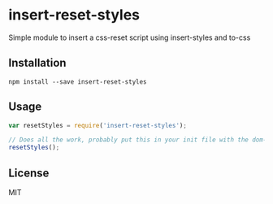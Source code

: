 # insert-reset-styles
Simple module to insert a css-reset script using insert-styles and to-css

## Installation
```
npm install --save insert-reset-styles
```

## Usage

```js
var resetStyles = require('insert-reset-styles');

// Does all the work, probably put this in your init file with the dom-delegator
resetStyles();
```

## License
MIT

